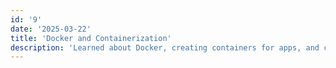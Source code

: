 ```yaml
---
id: '9'
date: '2025-03-22'
title: 'Docker and Containerization'
description: 'Learned about Docker, creating containers for apps, and container orchestration with Kubernetes.'
---
```


#